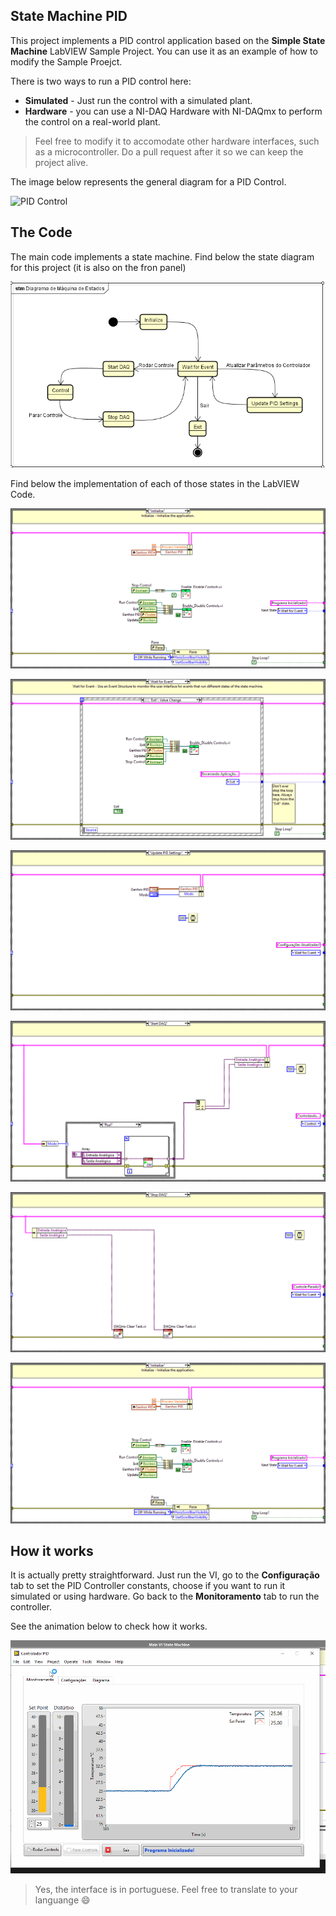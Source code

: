 ## State Machine PID

This project implements a PID control application based on the **Simple State Machine** LabVIEW Sample Project. You can use it as an example of how to modify the Sample Proejct.

There is two ways to run a PID control here: 

* **Simulated** - Just run the control with a simulated plant.
* **Hardware** - you can use a NI-DAQ Hardware with NI-DAQmx to perform the control on a real-world plant.

>Feel free to modify it to accomodate other hardware interfaces, such as a microcontroller. Do a pull request after it so we can keep the project alive.

The image below represents the general diagram for a PID Control.

![PID Control](https://ni.scene7.com/is/image/ni/12fbdcae1635?scl=1)

## The Code

The main code implements a state machine. Find below the state diagram for this project (it is also on the fron panel)

![State Diagram](https://github.com/FloresFelipe/State-Machine-PID/blob/master/Controle%20PID/documentation/StateMachineDiagram.PNG)

Find below the implementation of each of those states in the LabVIEW Code.

![Initialize](/Controle%20PID/documentation/PID_Maind1.png)

![Wait Event](/Controle%20PID/documentation/PID_Maind2.png)

![Update PID Settings](/Controle%20PID/documentation/PID_Maind5.png)

![Start DAQ](/Controle%20PID/documentation/PID_Maind6.png)

![Stop DAQ](/Controle%20PID/documentation/PID_Maind10.png)

![Exit](/Controle%20PID/documentation/PID_Maind1.png)


## How it works

It is actually pretty straightforward. Just run the VI, go to the **Configuração** tab to set the PID Controller constants, choose if you want to run it simulated or using hardware. Go back to the **Monitoramento** tab to run the controller.

See the animation below to check how it works.

![VI Operation](/Controle%20PID/documentation/pidViWorking.gif)

>Yes, the interface is in portuguese. Feel free to translate to your languange :smile:
